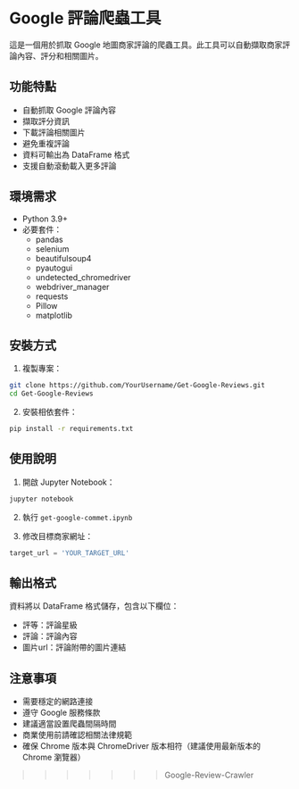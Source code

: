 # Google 評論爬蟲工具

這是一個用於抓取 Google 地圖商家評論的爬蟲工具。此工具可以自動擷取商家評論內容、評分和相關圖片。

## 功能特點

- 自動抓取 Google 評論內容
- 擷取評分資訊 
- 下載評論相關圖片
- 避免重複評論
- 資料可輸出為 DataFrame 格式
- 支援自動滾動載入更多評論

## 環境需求

- Python 3.9+
- 必要套件：
  - pandas
  - selenium
  - beautifulsoup4
  - pyautogui
  - undetected_chromedriver
  - webdriver_manager
  - requests
  - Pillow
  - matplotlib

## 安裝方式

1. 複製專案：
```bash
git clone https://github.com/YourUsername/Get-Google-Reviews.git
cd Get-Google-Reviews
```

2. 安裝相依套件：
```bash
pip install -r requirements.txt
```

## 使用說明

1. 開啟 Jupyter Notebook：
```bash
jupyter notebook
```

2. 執行 `get-google-commet.ipynb`

3. 修改目標商家網址：
```python
target_url = 'YOUR_TARGET_URL'
```

## 輸出格式

資料將以 DataFrame 格式儲存，包含以下欄位：
- 評等：評論星級
- 評論：評論內容
- 圖片url：評論附帶的圖片連結

## 注意事項

- 需要穩定的網路連接
- 遵守 Google 服務條款
- 建議適當設置爬蟲間隔時間
- 商業使用前請確認相關法律規範
- 確保 Chrome 版本與 ChromeDriver 版本相符（建議使用最新版本的 Chrome 瀏覽器）
>>>>>>> Google-Review-Crawler
